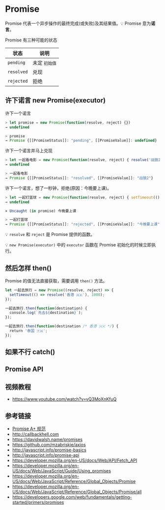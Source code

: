 # Promise

Promise 代表一个异步操作的最终完成(或失败)及其结果值。💡 Promise 意为**诺言**。

Promise 有三种可能的状态 

| 状态       | 说明         |
|-----------|-------------|
| `pending` | 未定 `初始值` | 
|`resolved` | 兑现         |
| `rejected`| 拒绝         |

## 许下诺言 new Promise(executor)
许下一个诺言
```javascript
> let promise = new Promise(function(resolve, reject) {})
→ undefined

> promise
→ Promise {[[PromiseStatus]]: "pending", [[PromiseValue]]: undefined}
```

许下一个诺言并马上兑现
```javascript
> let 一起看电影 = new Promise(function(resolve, reject) { resolve('战狼2'); })
→ undefined

> 一起看电影
→ Promise {[[PromiseStatus]]: "resolved", [[PromiseValue]]: "战狼2"}
```

许下一个诺言，想了一秒钟，拒绝(原因：今晚要上课)。
```javascript
> let 一起打篮球 = new Promise(function(resolve, reject) { setTimeout(() => reject('今晚要上课'), 1000); })
→ undefined

× Uncaught (in promise) 今晚要上课

> 一起打篮球
→ Promise {[[PromiseStatus]]: "rejected", [[PromiseValue]]: "今晚要上课"}
```
💡 `resolve` 和 `reject` 是 Promise 提供的函数。

💡 `new Promise(executor)` 中的 `executor` 函数在 Promise 初始化的时候立即执行。

## 然后怎样 then()
Promise 的值无法直接获取，需要调用 `then()` 方法。
```javascript
let 一起去旅行 = new Promise((resolve, reject) => {
  setTimeout(() => resolve('香港 🇭🇰'), 1000);
});

一起去旅行.then(function(destination) {
  console.log(`先去${destination}`);
});

一起去旅行.then(function(destination /* 香港 🇭🇰 */) {
  return '泰国 🇹🇭';
});
```

## 如果不行 catch()

## Promise API

## 视频教程
* https://www.youtube.com/watch?v=vQ3MoXnKfuQ

## 参考链接
* [Promise A+ 规范](https://promisesaplus.com)
* http://callbackhell.com
* https://davidwalsh.name/promises
* https://github.com/mzabriskie/axios
* http://javascript.info/promise-basics
* http://javascript.info/promise-api
* https://developer.mozilla.org/en-US/docs/Web/API/Fetch_API
* https://developer.mozilla.org/en-US/docs/Web/JavaScript/Guide/Using_promises
* https://developer.mozilla.org/en-US/docs/Web/JavaScript/Reference/Global_Objects/Promise
* https://developer.mozilla.org/en-US/docs/Web/JavaScript/Reference/Global_Objects/Promise/all
* https://developers.google.com/web/fundamentals/getting-started/primers/promises
